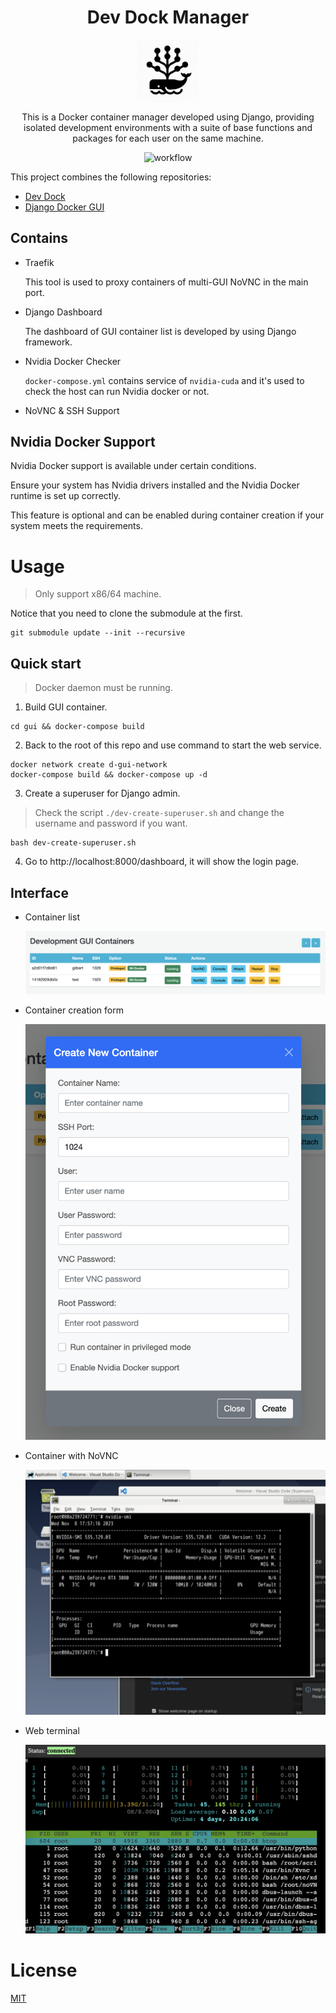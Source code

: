 <div align="center" style="text-align: center">

# **Dev Dock Manager**

<p style="text-align: center">
  <img align="center" src="./doc/logo.png" alt="frame" width="20%" height="20%">
</p>

This is a Docker container manager developed using Django, providing isolated development environments with a suite of base functions and packages for each user on the same machine.

![workflow](./doc/workflow.gif)

</div>

This project combines the following repositories:
- [Dev Dock](https://github.com/NatLee/dev-dock)
- [Django Docker GUI](https://github.com/NatLee/django-docker-gui)

## Contains

- Traefik

    This tool is used to proxy containers of multi-GUI NoVNC in the main port.

- Django Dashboard

    The dashboard of GUI container list is developed by using Django framework.

- Nvidia Docker Checker

    `docker-compose.yml` contains service of `nvidia-cuda` and it's used to check the host can run Nvidia docker or not.

- NoVNC & SSH Support

## Nvidia Docker Support

Nvidia Docker support is available under certain conditions.

Ensure your system has Nvidia drivers installed and the Nvidia Docker runtime is set up correctly.

This feature is optional and can be enabled during container creation if your system meets the requirements.

# Usage

> Only support x86/64 machine.

Notice that you need to clone the submodule at the first.

```
git submodule update --init --recursive
```

## Quick start

> Docker daemon must be running.

1. Build GUI container.

```
cd gui && docker-compose build
```

2. Back to the root of this repo and use command to start the web service.

```
docker network create d-gui-network
docker-compose build && docker-compose up -d
```

3. Create a superuser for Django admin.

> Check the script `./dev-create-superuser.sh` and change the username and password if you want.

```
bash dev-create-superuser.sh
```

4. Go to http://localhost:8000/dashboard, it will show the login page.

## Interface

- Container list

    ![container-list](./doc/container-list.png)

- Container creation form

    ![container-creation-form](./doc/container-creation-form.png)

- Container with NoVNC

    ![novnc-demo](./doc/novnc-demo.png)

- Web terminal

    ![web-terminal](./doc/web-terminal.png)

# License

[MIT](./LICENSE)

